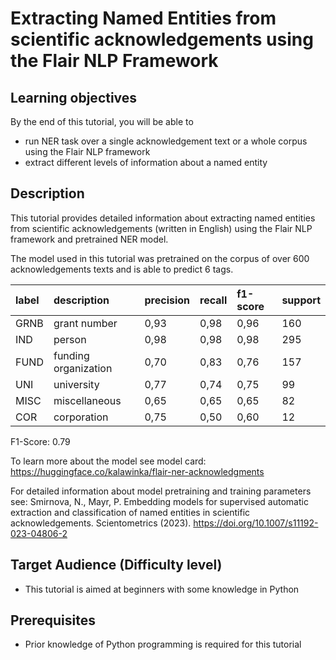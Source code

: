 # Extracting Named Entities from scientific acknowledgements using the Flair NLP Framework

## Learning objectives
By the end of this tutorial, you will be able to
- run NER task over a single acknowledgement text or a whole corpus using the Flair NLP framework
- extract different levels of information about a named entity

## Description
This tutorial provides detailed information about extracting named entities from scientific acknowledgements (written in English) using the Flair NLP framework and pretrained NER model.

The model used in this tutorial was pretrained on the corpus of over 600 acknowledgements texts and is able to predict 6 tags.

|label|description|precision|recall|f1-score|support|
|:----|:----|:----|:----|:----|:----|
|GRNB|grant number|0,93|0,98|0,96|160|
|IND|person|0,98|0,98|0,98|295|
|FUND|funding organization|0,70|0,83|0,76|157|
|UNI|university|0,77|0,74|0,75|99|
|MISC|miscellaneous|0,65|0,65|0,65|82|
|COR|corporation|0,75|0,50|0,60|12|

F1-Score: 0.79 

To learn more about the model see model card: https://huggingface.co/kalawinka/flair-ner-acknowledgments

For detailed information about model pretraining and training parameters see: 
Smirnova, N., Mayr, P. Embedding models for supervised automatic extraction and classification of named entities in scientific acknowledgements. Scientometrics (2023). https://doi.org/10.1007/s11192-023-04806-2


## Target Audience (Difficulty level)
- This tutorial is aimed at beginners with some knowledge in Python

## Prerequisites
- Prior knowledge of Python programming is required for this tutorial
